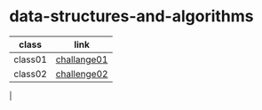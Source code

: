 # data-structures-and-algorithms

| class | link |
| ----------- | ----------- |
| class01 | [challange01](challange01/Challenges01.md) |
| class02 | [challenge02](./challange02/Challenge02.md) |
|